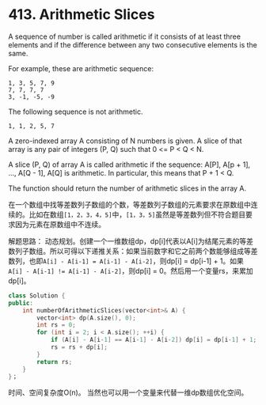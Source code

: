 # 413. Arithmetic Slices
A sequence of number is called arithmetic if it consists of at least three elements and if the difference between any two consecutive elements is the same.

For example, these are arithmetic sequence:
```
1, 3, 5, 7, 9
7, 7, 7, 7
3, -1, -5, -9
```
The following sequence is not arithmetic.
```
1, 1, 2, 5, 7
```
A zero-indexed array A consisting of N numbers is given. A slice of that array is any pair of integers (P, Q) such that 0 <= P < Q < N.

A slice (P, Q) of array A is called arithmetic if the sequence:
A[P], A[p + 1], ..., A[Q - 1], A[Q] is arithmetic. In particular, this means that P + 1 < Q.

The function should return the number of arithmetic slices in the array A.

在一个数组中找等差数列子数组的个数，等差数列子数组的元素要求在原数组中连续的。比如在数组`[1，2，3，4，5]`中，`[1，3，5]`虽然是等差数列但不符合题目要求因为元素在原数组中不连续。

解题思路：
动态规划。创建一个一维数组dp，dp[i]代表以A[i]为结尾元素的等差数列子数组。所以可得以下递推关系：如果当前数字和它之前两个数能够组成等差数列，也即`A[i] - A[i-1] = A[i-1] - A[i-2]`，则dp[i] = dp[i-1] + 1。如果`A[i] - A[i-1] != A[i-1] - A[i-2]`，则dp[i] = 0。然后用一个变量rs，来累加dp[i]。
```cpp
class Solution {
public:
    int numberOfArithmeticSlices(vector<int>& A) {
        vector<int> dp(A.size(), 0);
        int rs = 0;
        for (int i = 2; i < A.size(); ++i) {
            if (A[i] - A[i-1] == A[i-1] - A[i-2]) dp[i] = dp[i-1] + 1;
            rs = rs + dp[i];
        }
        return rs;
    }
}；
```
时间、空间复杂度O(n)。
当然也可以用一个变量来代替一维dp数组优化空间。
